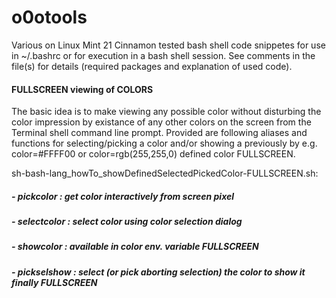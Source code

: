 # o0otools
Various on Linux Mint 21 Cinnamon tested bash shell code snippetes for use in ~/.bashrc or for execution in a bash shell session. 
See comments in the file(s) for details (required packages and explanation of used code).

#### FULLSCREEN viewing of COLORS

The basic idea is to make viewing any possible color without disturbing the color impression by existance of any other colors on the screen from the Terminal shell command line prompt. Provided are following aliases and functions for selecting/picking a color and/or showing a previously
by e.g.  color=#FFFF00  or  color=rgb(255,255,0)  defined color FULLSCREEN.

  sh-bash-lang_howTo_showDefinedSelectedPickedColor-FULLSCREEN.sh:

#####   -  pickcolor   :  get color interactively from screen pixel 
#####   -  selectcolor :  select color using color selection dialog 
#####   -  showcolor   :  available in  color  env. variable FULLSCREEN
#####   -  pickselshow :  select (or pick aborting selection) the color to show it finally FULLSCREEN
